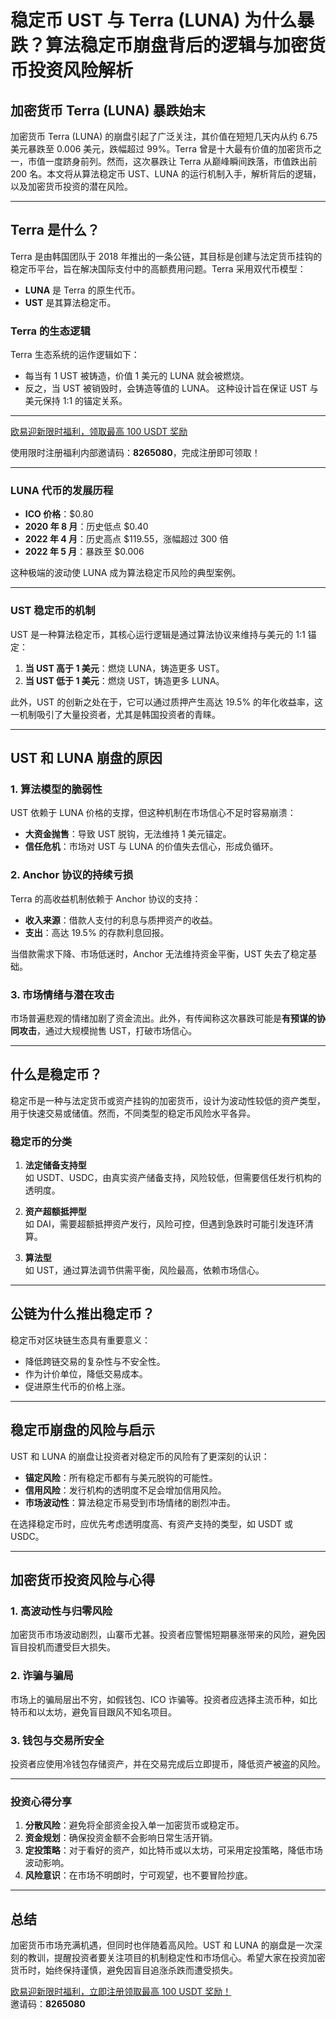 # 稳定币 UST 与 Terra (LUNA) 为什么暴跌？算法稳定币崩盘背后的逻辑与加密货币投资风险解析



## 加密货币 Terra (LUNA) 暴跌始末

加密货币 Terra (LUNA) 的崩盘引起了广泛关注，其价值在短短几天内从约 6.75 美元暴跌至 0.006 美元，跌幅超过 99%。Terra 曾是十大最有价值的加密货币之一，市值一度跻身前列。然而，这次暴跌让 Terra 从巅峰瞬间跌落，市值跌出前 200 名。本文将从算法稳定币 UST、LUNA 的运行机制入手，解析背后的逻辑，以及加密货币投资的潜在风险。

---

## Terra 是什么？

Terra 是由韩国团队于 2018 年推出的一条公链，其目标是创建与法定货币挂钩的稳定币平台，旨在解决国际支付中的高额费用问题。Terra 采用双代币模型：
- **LUNA** 是 Terra 的原生代币。
- **UST** 是其算法稳定币。

### Terra 的生态逻辑

Terra 生态系统的运作逻辑如下：
- 每当有 1 UST 被铸造，价值 1 美元的 LUNA 就会被燃烧。
- 反之，当 UST 被销毁时，会铸造等值的 LUNA。
这种设计旨在保证 UST 与美元保持 1:1 的锚定关系。

---
[欧易迎新限时福利，领取最高 100 USDT 奖励](https://bit.ly/OKXe)  

使用限时注册福利内部邀请码：**8265080**，完成注册即可领取！

---
### LUNA 代币的发展历程

- **ICO 价格**：$0.80  
- **2020 年 8 月**：历史低点 $0.40  
- **2022 年 4 月**：历史高点 $119.55，涨幅超过 300 倍  
- **2022 年 5 月**：暴跌至 $0.006  

这种极端的波动使 LUNA 成为算法稳定币风险的典型案例。

---

### UST 稳定币的机制

UST 是一种算法稳定币，其核心运行逻辑是通过算法协议来维持与美元的 1:1 锚定：
1. **当 UST 高于 1 美元**：燃烧 LUNA，铸造更多 UST。
2. **当 UST 低于 1 美元**：燃烧 UST，铸造更多 LUNA。

此外，UST 的创新之处在于，它可以通过质押产生高达 19.5% 的年化收益率，这一机制吸引了大量投资者，尤其是韩国投资者的青睐。

---

## UST 和 LUNA 崩盘的原因

### 1. 算法模型的脆弱性

UST 依赖于 LUNA 价格的支撑，但这种机制在市场信心不足时容易崩溃：
- **大资金抛售**：导致 UST 脱钩，无法维持 1 美元锚定。
- **信任危机**：市场对 UST 与 LUNA 的价值失去信心，形成负循环。

### 2. Anchor 协议的持续亏损

Terra 的高收益机制依赖于 Anchor 协议的支持：
- **收入来源**：借款人支付的利息与质押资产的收益。
- **支出**：高达 19.5% 的存款利息回报。

当借款需求下降、市场低迷时，Anchor 无法维持资金平衡，UST 失去了稳定基础。

### 3. 市场情绪与潜在攻击

市场普遍悲观的情绪加剧了资金流出。此外，有传闻称这次暴跌可能是**有预谋的协同攻击**，通过大规模抛售 UST，打破市场信心。

---

## 什么是稳定币？

稳定币是一种与法定货币或资产挂钩的加密货币，设计为波动性较低的资产类型，用于快速交易或储值。然而，不同类型的稳定币风险水平各异。

### 稳定币的分类

1. **法定储备支持型**  
   如 USDT、USDC，由真实资产储备支持，风险较低，但需要信任发行机构的透明度。

2. **资产超额抵押型**  
   如 DAI，需要超额抵押资产发行，风险可控，但遇到急跌时可能引发连环清算。

3. **算法型**  
   如 UST，通过算法调节供需平衡，风险最高，依赖市场信心。

---

## 公链为什么推出稳定币？

稳定币对区块链生态具有重要意义：
- 降低跨链交易的复杂性与不安全性。
- 作为计价单位，降低交易成本。
- 促进原生代币的价格上涨。

---

## 稳定币崩盘的风险与启示

UST 和 LUNA 的崩盘让投资者对稳定币的风险有了更深刻的认识：
- **锚定风险**：所有稳定币都有与美元脱钩的可能性。
- **信用风险**：发行机构的透明度不足会增加信用风险。
- **市场波动性**：算法稳定币易受到市场情绪的剧烈冲击。

在选择稳定币时，应优先考虑透明度高、有资产支持的类型，如 USDT 或 USDC。

---

## 加密货币投资风险与心得

### 1. 高波动性与归零风险

加密货币市场波动剧烈，山寨币尤甚。投资者应警惕短期暴涨带来的风险，避免因盲目投机而遭受巨大损失。

### 2. 诈骗与骗局

市场上的骗局层出不穷，如假钱包、ICO 诈骗等。投资者应选择主流币种，如比特币和以太坊，避免盲目跟风不知名项目。

### 3. 钱包与交易所安全

投资者应使用冷钱包存储资产，并在交易完成后立即提币，降低资产被盗的风险。

---

### 投资心得分享

1. **分散风险**：避免将全部资金投入单一加密货币或稳定币。
2. **资金规划**：确保投资金额不会影响日常生活开销。
3. **定投策略**：对于看好的资产，如比特币或以太坊，可采用定投策略，降低市场波动影响。
4. **风险意识**：在市场不明朗时，宁可观望，也不要冒险抄底。

---

## 总结

加密货币市场充满机遇，但同时也伴随着高风险。UST 和 LUNA 的崩盘是一次深刻的教训，提醒投资者要关注项目的机制稳定性和市场信心。希望大家在投资加密货币时，始终保持谨慎，避免因盲目追涨杀跌而遭受损失。

[欧易迎新限时福利，立即注册领取最高 100 USDT 奖励！](https://bit.ly/OKXe)  
邀请码：**8265080**
